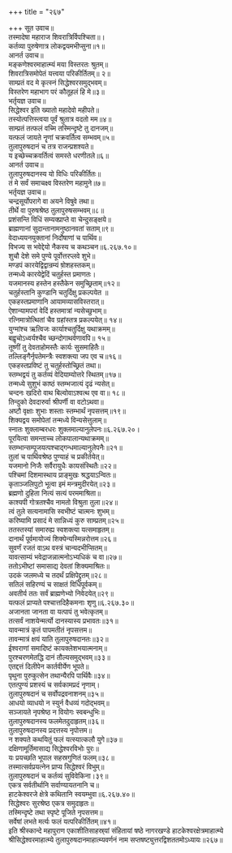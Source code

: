 +++
title = "२६७"

+++
सूत उवाच॥  
तस्मादेषा महाराज शिवरात्रिर्विपश्चिता॥।  
कर्तव्या पुरुषेणात्र लोकद्वयमभीप्सुना॥१॥  
आनर्त उवाच॥  
मङ्कणेश्वरमाहात्म्यं मया विस्तरतः श्रुतम्॥  
शिवरात्रिसमोपेतं यत्त्वया परिकीर्तितम्॥ २॥  
साम्प्रतं वद मे कृत्स्नं सिद्धेश्वरसमुद्भवम्॥  
विस्तरेण महाभाग परं कौतूहलं हि मे॥३॥  
भर्तृयज्ञ उवाच॥  
सिद्धेश्वर इति ख्यातो महादेवो महीपते॥  
तस्योत्पत्तिस्त्वया पूर्वं श्रुतात्र वदतो मम॥४॥  
साम्प्रतं तत्फलं वच्मि तस्मिन्दृष्टे तु दानजम्॥  
यत्फलं जायते नॄणां चक्रवर्तित्व सम्भवम्॥५॥  
तुलापुरुषदानं च तत्र राजन्प्रशश्यते॥  
य इच्छेच्चक्रवर्तित्वं समस्ते धरणीतले॥६॥  
आनर्त उवाच॥  
तुलापुरुषदानस्य यो विधिः परिकीर्तितः॥  
तं मे सर्वं समाचक्ष्व विस्तरेण महामुने॥७॥  
भर्तृयज्ञ उवाच॥  
चन्द्रसूर्योपरागे वा अयने विषुवे तथा॥  
तीर्थे वा पुरुषश्रेष्ठ तुलापुरुषसम्भवम्॥८॥  
प्रशंसन्ति विधिं सम्यक्प्राप्ते वा चेन्दुसङ्क्षये॥  
ब्राह्मणानां सुदान्तानामनुष्ठानवतां सताम्॥९॥  
वेदाध्ययनयुक्तानां निर्दोषाणां च पार्थिव॥  
विभज्य स भवेद्देयो नैकस्य च कथञ्चन॥६.२६७.१०॥  
शुचौ देशे समे पुण्ये पूर्वोत्तरप्लवे शुभे॥  
मण्डपं कारयेद्विद्वान्रम्यं ष़ोशहस्तकम्॥  
तन्मध्ये कारयेद्वेदिं चतुर्हस्त प्रमाणतः।  
यजमानस्य हस्तेन हस्तैकेन समुच्छ्रिताम्॥१२॥  
चतुर्हस्तानि कुण्डानि चतुर्दिक्षु प्रकल्पयेत ॥  
एकहस्तप्रमाणानि आयामव्यासविस्तरात्॥  
ऐशान्यामपरां वेदिं हस्तमात्रां न्यसेच्छुभाम्॥  
रत्निमात्रोत्थितां चैव ग्रहांस्तत्र प्रकल्पयेत्॥ १४॥  
युग्मांश्च ऋत्विजः कार्याश्चतुर्दिक्षु यथाक्रमम्॥  
बह्वृचोऽध्वर्यश्चैव च्छन्दोगाथर्वणावपि॥ १५॥  
तूष्णीं तु देवताहोमस्तैः कार्यः सुसमाहितैः॥  
तल्लिङ्गैर्नृपतेमन्त्रैः स्वशक्त्या जप एव च॥१६॥  
एकहस्तप्रविष्टं तु चतुर्हस्तोच्छ्रितं तथा॥  
स्तम्भद्वयं तु कर्तव्यं वेदियाम्योत्तरे स्थितम्॥१७॥  
तन्मध्ये सुशुभं काष्ठं स्तम्भजात्यं दृढं न्यसेत्॥  
चन्दनः खदिरो वाथ बिल्वोवाऽश्वत्थ एव वा॥ १८॥  
तिन्दुको देवदारुर्वा श्रीपर्णी वा वटोऽथवा॥  
अष्टौ वृक्षाः शुभाः शस्ताः स्तम्भार्थं नृपसत्तम्॥१९॥  
शिक्यद्वय समोपेतां तन्मध्ये विन्यसेत्तुलाम्॥  
स्नातः शुक्लाम्बरधरः शुक्लमाल्यानुलेपनः॥६.२६७.२०।  
पूरयित्वा समन्ताच्च लोकपालान्यथाक्रमम्॥  
स्तम्भान्सम्पूजयत्पश्चाद्गन्धमाल्यानुलेपनैः॥२१॥  
तुलां च पार्थिवश्रेष्ठ पुण्याहं च प्रकीर्तयेत्॥  
यजमानो निजैः सर्वैरायुधैः कायसंस्थितैः॥२२॥  
पश्चिमां दिशमास्थाय प्राङ्मुखः श्रद्धयाऽन्वितः॥  
कृताञ्जलिपुटो भूत्वा इमं मन्त्रमुदीरयेत्॥२३॥  
ब्रह्मणो दुहिता नित्यं सत्यं परममाश्रिता॥  
काश्यपी गोत्रतश्चैव नामतो विश्रुता तुला॥२४॥  
त्वं तुले सत्यनामासि स्वभीष्टं चात्मनः शुभम्॥  
करिष्यामि प्रसादं मे सान्निध्यं कुरु साम्प्रतम्॥२५॥  
ततस्तस्यां समारुह्य स्वशक्त्या यत्समाहृतम्॥  
दानार्थं पूर्वमायोज्यं शिक्येन्यस्मिन्नरोत्तम॥२६॥  
सुवर्णं रजतं वाऽथ वस्त्रं चान्यदभीप्सितम्॥  
यावत्साम्यं भवेद्राजन्नात्मनोऽभ्यधिकं च वा॥२७॥  
ततोऽभीष्टां समासाद्य देवतां शिक्यमाश्रितः॥  
उदकं जलमध्ये च तदर्थं प्रक्षिपेद्द्रुतम्॥२८॥  
सतिलं सहिरण्यं च साक्षतं विधिपूर्वकम्॥  
अवतीर्य ततः सर्वं ब्राह्मणेभ्यो निवेदयेत्॥२९॥  
यत्फलं प्राप्यते पश्चात्तदिहैकमनाः शृणु॥६.२६७.३०॥  
अजानता जानता वा यत्पापं तु भवेत्कृतम्॥  
तत्सर्वं नाशयेन्मर्त्यो दानस्यास्य प्रभावतः॥३१॥  
यावन्मात्रं कृतं पापमतीतं नृपसत्तम॥  
तावन्मात्रं क्षयं याति तुलापुरुषदानतः॥३२॥  
ईश्वराणां समादिष्टं कायक्लेशभयात्मनाम्॥  
पुरश्चरणमेतद्धि दानं तौल्यसमुद्भवम्॥३३॥  
एतद्दत्तं दिलीपेन कार्तवीर्येण भूपते॥  
पृथुना पुरुकुत्सेन तथान्यैरपि पार्थिवैः॥३४॥  
एतत्पुण्यं प्रशस्यं च सर्वकामप्रदं नृणाम्।  
तुलापुरुषदानं च सर्वोपद्रवनाशनम्॥३५॥  
आधयो व्याधयो न स्युर्न वैधव्यं गदोद्भवम्॥  
सञ्जायते नृपश्रेष्ठ न वियोगः स्वबन्धुभिः॥  
तुलापुरुषदानस्य फलमेतदुदाहृतम्॥३६॥  
तुलापुरुषदानस्य प्रदत्तस्य नृपोत्तम॥  
न शक्यते कथयितुं फलं यत्स्यात्कलौ युगे॥३७॥  
दक्षिणामूर्तिमासाद्य सिद्धेश्वरविभोः पुरः॥  
यः प्रयच्छति भूपाल सहस्रगुणितं फलम्॥३८॥  
तस्मात्सर्वप्रयत्नेन प्राप्य सिद्धेश्वरं विभुम्॥  
तुलापुरुषदानं च कर्तव्यं सुविवेकिना।३९॥  
एकत्र सर्वतीर्थानि सर्वाण्यायतनानि च॥  
हाटकेश्वरजे क्षेत्रे कथितानि स्वयम्भुवा॥६.२६७.४०॥  
सिद्धेश्वरः सुरश्रेष्ठ एकत्र समुदाहृतः॥  
तस्मिन्दृष्टे तथा स्पृष्टे पूजिते नृपसत्तम॥  
सर्वेषां लभते मर्त्यः फलं यत्परिकीर्तितम्॥४१॥  
इति श्रीस्कान्दे महापुराण एकाशीतिसाहस्र्यां संहितायां षष्ठे नागरखण्डे हाटकेश्वरक्षेत्रमाहात्म्ये श्रीसिद्धेश्वरमाहात्म्ये तुलापुरुषदानमाहात्म्यवर्णनं नाम सप्तषष्ट्युत्तरद्विशततमोऽध्यायः॥२६७॥